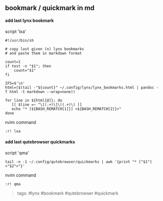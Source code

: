 bookmark / quickmark in md
---


#### add last lynx bookmark

script 'lxa'

    #!/usr/bin/sh

    # copy last given (n) lynx bookmarks
    # and paste them in markdown format

    count=1
    if test -n "$1"; then
        count="$1"
    fi

    IFS=$'\n'
    html=($(tail -"${count}" ~/.config/lynx/lynx_bookmarks.html | pandoc -f html -t markdown --wrap=none))

    for line in ${html[@]}; do
       [[ $line =~ ^\[(.+)\]\((.+)\) ]]
       echo "* [${BASH_REMATCH[1]}] <${BASH_REMATCH[2]}>"
    done

nvim command

    :r! lxa


#### add last qutebrowser quickmarks

script 'qma'

    tail -n -1 ~/.config/qutebrowser/quickmarks | awk '{print "* ["$1"] <"$2">"}'

nvim command

    :r! qma

> tags: #lynx #bookmark #qutebrowser #quickmark

